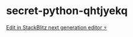 # secret-python-qhtjyekq

[Edit in StackBlitz next generation editor ⚡️](https://stackblitz.com/~/github.com/djamelnet/secret-python-qhtjyekq)